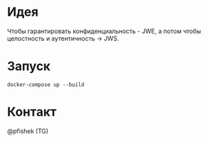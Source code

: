 # Идея
Чтобы гарантировать конфиденциальность - JWE, а потом чтобы целостность и аутентичность -> JWS.
# Запуск
```
docker-compose up --build
```
# Контакт
@pfishek (TG)
